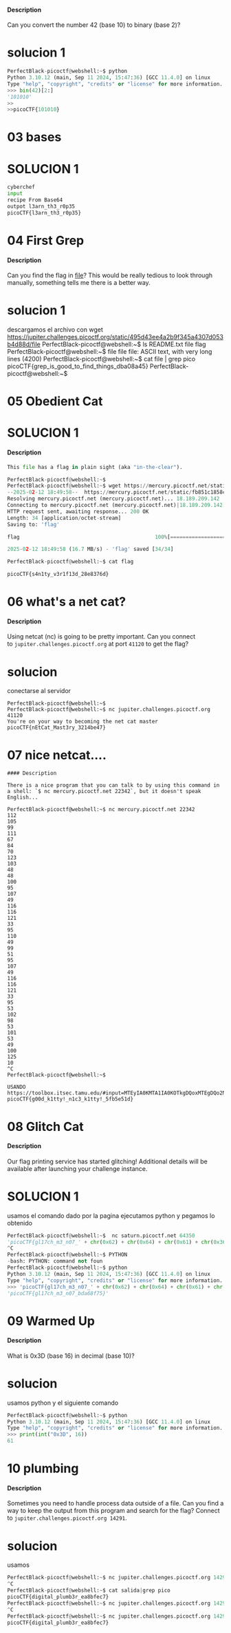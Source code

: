 #### Description

Can you convert the number 42 (base 10) to binary (base 2)?
# solucion 1

```python
PerfectBlack-picoctf@webshell:~$ python
Python 3.10.12 (main, Sep 11 2024, 15:47:36) [GCC 11.4.0] on linux
Type "help", "copyright", "credits" or "license" for more information.
>>> bin(42)[2:]
'101010'
>>
>>picoCTF{101010}
````

# 03 bases 
# SOLUCION 1
```python
cyberchef 
input 
recipe From Base64
outpot l3arn_th3_r0p35
picoCTF{l3arn_th3_r0p35}
```
# 04 First Grep
#### Description

Can you find the flag in [file](https://jupiter.challenges.picoctf.org/static/495d43ee4a2b9f345a4307d053b4d88d/file)? This would be really tedious to look through manually, something tells me there is a better way.
# solucion 1

descargamos el archivo con wget  https://jupiter.challenges.picoctf.org/static/495d43ee4a2b9f345a4307d053b4d88d/file
PerfectBlack-picoctf@webshell:~$ ls
README.txt  file  flag
PerfectBlack-picoctf@webshell:~$ file file
file: ASCII text, with very long lines (4200)
PerfectBlack-picoctf@webshell:~$ cat file | grep pico
picoCTF{grep_is_good_to_find_things_dba08a45}
PerfectBlack-picoctf@webshell:~$ 


# 05 Obedient Cat
# SOLUCION 1
#### Description

```python
This file has a flag in plain sight (aka "in-the-clear").

PerfectBlack-picoctf@webshell:~$ 
PerfectBlack-picoctf@webshell:~$ wget https://mercury.picoctf.net/static/fb851c1858cc762bd4eed569013d7f00/flag
--2025-02-12 18:49:58--  https://mercury.picoctf.net/static/fb851c1858cc762bd4eed569013d7f00/flag
Resolving mercury.picoctf.net (mercury.picoctf.net)... 18.189.209.142
Connecting to mercury.picoctf.net (mercury.picoctf.net)|18.189.209.142|:443... connected.
HTTP request sent, awaiting response... 200 OK
Length: 34 [application/octet-stream]
Saving to: 'flag'

flag                                            100%[======================================================================================================>]      34  --.-KB/s    in 0s      

2025-02-12 18:49:58 (16.7 MB/s) - 'flag' saved [34/34]

PerfectBlack-picoctf@webshell:~$ cat flag

picoCTF{s4n1ty_v3r1f13d_28e8376d}
``````
# 06 what's a net cat?

#### Description

Using netcat (nc) is going to be pretty important. Can you connect to `jupiter.challenges.picoctf.org` at port `41120` to get the flag?

# solucion 
conectarse al servidor 

``````
PerfectBlack-picoctf@webshell:~$ 
PerfectBlack-picoctf@webshell:~$ nc jupiter.challenges.picoctf.org 41120
You're on your way to becoming the net cat master
picoCTF{nEtCat_Mast3ry_3214be47}
``````

# 07 nice netcat....

``````
#### Description

There is a nice program that you can talk to by using this command in a shell: `$ nc mercury.picoctf.net 22342`, but it doesn't speak English...

PerfectBlack-picoctf@webshell:~$ nc mercury.picoctf.net 22342 
112 
105 
99 
111 
67 
84 
70 
123 
103 
48 
48 
100 
95 
107 
49 
116 
116 
121 
33 
95 
110 
49 
99 
51 
95 
107 
49 
116 
116 
121 
33 
95 
53 
102 
98 
53 
101 
53 
49 
100 
125 
10 
^C
PerfectBlack-picoctf@webshell:~$ 

USANDO https://toolbox.itsec.tamu.edu/#input=MTEyIA0KMTA1IA0KOTkgDQoxMTEgDQo2NyANCjg0IA0KNzAgDQoxMjMgDQoxMDMgDQo0OCANCjQ4IA0KMTAwIA0KOTUgDQoxMDcgDQo0OSANCjExNiANCjExNiANCjEyMSANCjMzIA0KOTUgDQoxMTAgDQo0OSANCjk5IA0KNTEgDQo5NSANCjEwNyANCjQ5IA0KMTE2IA0KMTE2IA0KMTIxIA0KMzMgDQo5NSANCjUzIA0KMTAyIA0KOTggDQo1MyANCjEwMSANCjUzIA0KNDkgDQoxMDAgDQoxMjUgDQoxMCANCg
picoCTF{g00d_k1tty!_n1c3_k1tty!_5fb5e51d}

``````
# 08 Glitch Cat
#### Description
Our flag printing service has started glitching!
Additional details will be available after launching your challenge instance.

# SOLUCION 1 
usamos el comando dado por la pagina ejecutamos python  y pegamos lo obtenido 
``````python
PerfectBlack-picoctf@webshell:~$  nc saturn.picoctf.net 64350
'picoCTF{gl17ch_m3_n07_' + chr(0x62) + chr(0x64) + chr(0x61) + chr(0x36) + chr(0x38) + chr(0x66) + chr(0x37) + chr(0x35) + '}'
^C
PerfectBlack-picoctf@webshell:~$ PYTHON
-bash: PYTHON: command not foun
PerfectBlack-picoctf@webshell:~$ python
Python 3.10.12 (main, Sep 11 2024, 15:47:36) [GCC 11.4.0] on linux
Type "help", "copyright", "credits" or "license" for more information.
>>> 'picoCTF{gl17ch_m3_n07_' + chr(0x62) + chr(0x64) + chr(0x61) + chr(0x36) + chr(0x38) + chr(0x66) + chr(0x37) + chr(0x35) + '}'
'picoCTF{gl17ch_m3_n07_bda68f75}'
``````

# 09  Warmed Up

#### Description
What is 0x3D (base 16) in decimal (base 10)?

# solucion 
usamos python y el siguiente comando 

``````python
PerfectBlack-picoctf@webshell:~$ python
Python 3.10.12 (main, Sep 11 2024, 15:47:36) [GCC 11.4.0] on linux
Type "help", "copyright", "credits" or "license" for more information.
>>> print(int("0x3D", 16))
61
``````

# 10  plumbing
#### Description

Sometimes you need to handle process data outside of a file. Can you find a way to keep the output from this program and search for the flag? Connect to `jupiter.challenges.picoctf.org 14291`.

# solucion 

usamos 
``````python
PerfectBlack-picoctf@webshell:~$ nc jupiter.challenges.picoctf.org 14291 > salida
^C
PerfectBlack-picoctf@webshell:~$ cat salida|grep pico
picoCTF{digital_plumb3r_ea8bfec7}
PerfectBlack-picoctf@webshell:~$ nc jupiter.challenges.picoctf.org 14291 |grep picp
^C
PerfectBlack-picoctf@webshell:~$ nc jupiter.challenges.picoctf.org 14291 |grep pico
picoCTF{digital_plumb3r_ea8bfec7}


``````
